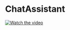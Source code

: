 # ChatAssistant
[![Watch the video]([https://#](https://img.youtube.com/vi/<insert-youtube-video-id-here>/1.jpg)https://img.youtube.com/vi/cpqiTMduKIU/1.jpg)](https://youtu.be/cpqiTMduKIU)
